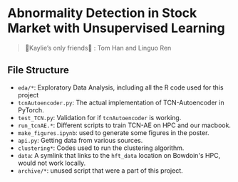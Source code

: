 # Abnormality Detection in Stock Market with Unsupervised Learning

> 🪼Kaylie’s only friends:otter: : Tom Han and Linguo Ren

## File Structure

 - `eda/*`: Exploratory Data Analysis, including all the R code used for this project
 - `tcnAutoencoder.py`: The actual implementation of TCN-Autoencoder in PyTorch.
 - `test_TCN.py`: Validation for if `tcnAutoencoder` is working.
 - `run_tcnAE.*`: Different scripts to train TCN-AE on HPC and our macbook.
 - `make_figures.ipynb`: used to generate some figures in the poster.
 - `api.py`: Getting data from various sources.
 - `clustering*`: Codes used to run the clustering algorithm.
 - `data`: A symlink that links to the `hft_data` location on Bowdoin's HPC, would not work locally.
 - `archive/*`: unused script that were a part of this project. 
